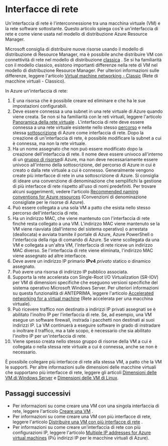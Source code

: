 <properties 
   pageTitle="Interfacce di rete | Microsoft Azure"
   description="Informazioni sulle interfacce di rete di Azure in Azure Resource Manager."
   services="virtual-network"
   documentationCenter="na"
   authors="jimdial"
   manager="carmonm"
   editor=""
   tags="azure-resource-manager"
/>
<tags 
   ms.service="virtual-network"
   ms.devlang="na"
   ms.topic="article"
   ms.tgt_pltfrm="na"
   ms.workload="infrastructure-services"
   ms.date="09/23/2016"
   ms.author="jdial" />


# <a name="network-interfaces"></a>Interfacce di rete

Un'interfaccia di rete è l'interconnessione tra una macchina virtuale (VM) e la rete software sottostante. Questo articolo spiega cos'è un'interfaccia di rete e come viene usata nel modello di distribuzione Azure Resource Manager.

Microsoft consiglia di distribuire nuove risorse usando il modello di distribuzione di Resource Manager, ma è possibile anche distribuire VM con connettività di rete nel modello di distribuzione [classica](virtual-network-ip-addresses-overview-classic.md) . Se si ha familiarità con il modello classico, esistono importanti differenze nella rete di VM nel modello di distribuzione Resource Manager. Per ulteriori informazioni sulle differenze, leggere l'articolo [Virtual machine networking - Classic](virtual-network-ip-addresses-overview-classic.md#differences-between-resource-manager-and-classic-deployments) (Rete di macchine virtuali - Classico).

In Azure un'interfaccia di rete:

1. È una risorsa che è possibile creare ed eliminare e che ha le sue impostazioni configurabili.
2. Deve essere connessa a una subnet in una rete virtuale di Azure quando viene creata. Se non si ha familiarità con le reti virtuali, leggere l'articolo [Panoramica della rete virtuale](virtual-networks-overview.md) . L'interfaccia di rete deve essere connessa a una rete virtuale esistente nello stesso [percorso](https://azure.microsoft.com/regions) e nella stessa [sottoscrizione](../azure-glossary-cloud-terminology.md#subscription) di Azure come interfaccia di rete. Dopo la creazione di un'interfaccia di rete, è possibile modificare la subnet a cui è connessa, ma non la rete virtuale.
3. Ha un nome assegnato che non può essere modificato dopo la creazione dell'interfaccia di rete. Il nome deve essere univoco all'interno di un [gruppo di risorse](../resource-group-overview.md#resource-groups)di Azure, ma non deve necessariamente essere univoco all'interno della sottoscrizione, del percorso di Azure in cui è creato o dalla rete virtuale a cui è connesso. Generalmente vengono create più interfacce di rete in una sottoscrizione di Azure. Si consiglia di ideare una convenzione di denominazione che semplifichi la gestione di più interfacce di rete rispetto all'uso di nomi predefiniti. Per trovare alcuni suggerimenti, vedere l'articolo [Recommended naming conventions for Azure resources](../guidance/guidance-naming-conventions.md) (Convenzioni di denominazione consigliate per le risorse di Azure).
4. Può essere collegata a una sola VM a patto che esista nello stesso percorso dell'interfaccia di rete.
5. Ha un indirizzo MAC, che viene mantenuto con l'interfaccia di rete finché resta collegato a una VM. L'indirizzo MAC viene mantenuto se la VM viene riavviata (dall'interno del sistema operativo) o arrestata (deallocata) e avviata tramite il portale di Azure, Azure PowerShell o l'interfaccia della riga di comando di Azure. Se viene scollegata da una VM e collegata a un'altra VM, l'interfaccia di rete riceve un indirizzo MAC diverso. Se l'interfaccia di rete viene eliminata, l'indirizzo MAC viene assegnato ad altre interfacce.
6. Deve avere un indirizzo IP primario **IPv4** *privato* statico o dinamico assegnato.
8. Può avere una risorsa di indirizzo IP pubblico associata.
9. Supporta la rete accelerata con Single-Root I/O Virtualization (SR-IOV) per VM di dimensioni specifiche che eseguono versioni specifiche del sistema operativo Microsoft Windows Server. Per ulteriori informazioni su questa funzionalità di ANTEPRIMA, leggere l'articolo [Accelerated networking for a virtual machine](virtual-network-accelerated-networking-powershell.md) (Rete accelerata per una macchina virtuale).
10. Può ricevere traffico non destinato a indirizzi IP privati assegnati se è abilitato l'inoltro IP per l'interfaccia di rete. Se, ad esempio, una VM esegue un software firewall, instrada i pacchetti non destinati ai suoi indirizzi IP. La VM continuerà a eseguire software in grado di instradare o inoltrare il traffico, ma a tale scopo, è necessario che sia abilitato l'inoltro IP per un'interfaccia di rete.
11. Viene spesso creata nello stesso gruppo di risorse della VM a cui è collegata o nella stessa rete virtuale a cui è connessa, anche se non è necessario.

È possibile collegare più interfacce di rete alla stessa VM, a patto che la VM le supporti. Per altre informazioni sulle dimensioni delle macchine virtuali che supportano più interfacce di rete, leggere gli articoli [Dimensioni delle VM di Windows Server](../virtual-machines/virtual-machines-windows-sizes.md) e [Dimensioni delle VM di Linux](../virtual-machines/virtual-machines-linux-sizes.md).

## <a name="next-steps"></a>Passaggi successivi

- Per informazioni su come creare una VM con una singola interfaccia di rete, leggere l'articolo [Creare una VM](../virtual-machines/virtual-machines-windows-hero-tutorial.md) .
- Per informazioni su come creare una VM con più interfacce di rete, leggere l'articolo [Distribuire una VM con più interfacce di rete](virtual-network-deploy-multinic-arm-ps.md) .
- Per informazioni su come creare un'interfaccia di rete con più configurazioni IP, leggere l'articolo [Multiple IP addresses for Azure virtual machines](virtual-network-multiple-ip-addresses-powershell.md) (Più indirizzi IP per le macchine virtuali di Azure).



<!--HONumber=Oct16_HO2-->


